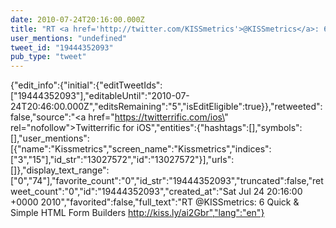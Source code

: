 ```yaml
---
date: 2010-07-24T20:16:00.000Z
title: "RT <a href='http://twitter.com/KISSmetrics'>@KISSmetrics</a>: 6 Quick & Simple HTML Form Builders http://kiss.ly/ai2Gbr″"
user_mentions: "undefined"
tweet_id: "19444352093"
pub_type: "tweet"
---
```

{"edit_info":{"initial":{"editTweetIds":["19444352093"],"editableUntil":"2010-07-24T20:46:00.000Z","editsRemaining":"5","isEditEligible":true}},"retweeted":false,"source":"<a href=\"https://twitterrific.com/ios\" rel=\"nofollow\">Twitterrific for iOS</a>","entities":{"hashtags":[],"symbols":[],"user_mentions":[{"name":"Kissmetrics","screen_name":"Kissmetrics","indices":["3","15"],"id_str":"13027572","id":"13027572"}],"urls":[]},"display_text_range":["0","74"],"favorite_count":"0","id_str":"19444352093","truncated":false,"retweet_count":"0","id":"19444352093","created_at":"Sat Jul 24 20:16:00 +0000 2010","favorited":false,"full_text":"RT @KISSmetrics: 6 Quick & Simple HTML Form Builders http://kiss.ly/ai2Gbr","lang":"en"}
